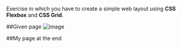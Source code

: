 Exercise in which you have to create a simple web layout using **CSS Flexbox** and **CSS Grid**.

##Given page
![image](https://user-images.githubusercontent.com/56473997/196145877-04a8cd7a-9bd1-49ce-a504-e7cc9ec40932.png)


##My page at the end
